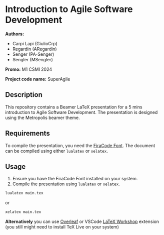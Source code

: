# Introduction to Agile Software Development

**Authors:**
- Carpi Lapi (GiulioCrp)
- Regardin (ARegardin)
- Senger (PA-Senger)
- Sengler (MSengler)

**Promo:** M1 CSMI 2024

**Project code name:** SuperAgile

## Description

This repository contains a Beamer LaTeX presentation for a 5 mins introduction to Agile Software Development. The presentation is designed using the Metropolis beamer theme.

## Requirements

To compile the presentation, you need the [FiraCode Font](https://github.com/tonsky/FiraCode/wiki/Installing). The document can be compiled using either `lualatex` or `xelatex`.

## Usage

1. Ensure you have the FiraCode Font installed on your system.
2. Compile the presentation using `lualatex` or `xelatex`.

```bash
lualatex main.tex
```
or 
```bash
xelatex main.tex
```

**Alternatively** you can use [Overleaf](https://www.overleaf.com) or VSCode [LaTeX Workshop](https://marketplace.visualstudio.com/items?itemName=James-Yu.latex-workshop) extension (you still might need to install TeX Live on your system)
	


